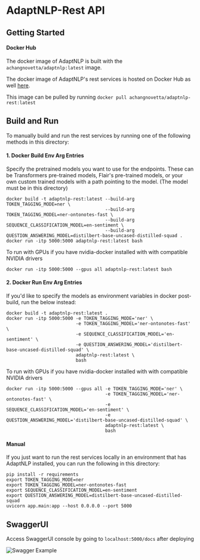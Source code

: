 # AdaptNLP-Rest API

## Getting Started 

#### Docker Hub
The docker image of AdaptNLP is built with the `achangnovetta/adaptnlp:latest` image.

The docker image of AdaptNLP's rest services is hosted on Docker Hub as well [here](https://hub.docker.com/r/achangnovetta/adaptnlp-rest).

This image can be pulled by running `docker pull achangnovetta/adaptnlp-rest:latest`

## Build and Run
To manually build and run the rest services by running one of the following methods in this directory:

#### 1. Docker Build Env Arg Entries
Specify the pretrained models you want to use for the endpoints.  These can be Transformers pre-trained models, Flair's pre-trained models,
or your own custom trained models with a path pointing to the model.  (The model must be in this directory)
```
docker build -t adaptnlp-rest:latest --build-arg TOKEN_TAGGING_MODE=ner \
                                     --build-arg TOKEN_TAGGING_MODEL=ner-ontonotes-fast \
                                     --build-arg SEQUENCE_CLASSIFICATION_MODEL=en-sentiment \
                                     --build-arg QUESTION_ANSWERING_MODEL=distilbert-base-uncased-distilled-squad .
docker run -itp 5000:5000 adaptnlp-rest:latest bash
```
To run with GPUs if you have nvidia-docker installed with with compatible NVIDIA drivers
```
docker run -itp 5000:5000 --gpus all adaptnlp-rest:latest bash
```

#### 2. Docker Run Env Arg Entries
If you'd like to specify the models as environment variables in docker post-build, run the below instead:
```
docker build -t adaptnlp-rest:latest .
docker run -itp 5000:5000 -e TOKEN_TAGGING_MODE='ner' \
                          -e TOKEN_TAGGING_MODEL='ner-ontonotes-fast' \
                          -e SEQUENCE_CLASSIFICATION_MODEL='en-sentiment' \
                          -e QUESTION_ANSWERING_MODEL='distilbert-base-uncased-distilled-squad' \
                          adaptnlp-rest:latest \
                          bash
```
To run with GPUs if you have nvidia-docker installed with with compatible NVIDIA drivers
```
docker run -itp 5000:5000 --gpus all -e TOKEN_TAGGING_MODE='ner' \
                                     -e TOKEN_TAGGING_MODEL='ner-ontonotes-fast' \
                                     -e SEQUENCE_CLASSIFICATION_MODEL='en-sentiment' \
                                     -e QUESTION_ANSWERING_MODEL='distilbert-base-uncased-distilled-squad' \
                                     adaptnlp-rest:latest \
                                     bash
```                                                           

#### Manual
If you just want to run the rest services locally in an environment that has AdaptNLP installed, you can 
run the following in this directory:

```
pip install -r requirements
export TOKEN_TAGGING_MODE=ner
export TOKEN_TAGGING_MODEL=ner-ontonotes-fast
export SEQUENCE_CLASSIFICATION_MODEL=en-sentiment
export QUESTION_ANSWERING_MODEL=distilbert-base-uncased-distilled-squad
uvicorn app.main:app --host 0.0.0.0 --port 5000

```

## SwaggerUI

Access SwaggerUI console by going to `localhost:5000/docs` after deploying

![Swagger Example](https://raw.githubusercontent.com/novetta/adaptnlp/master/docs/img/fastapi-docs.png)

